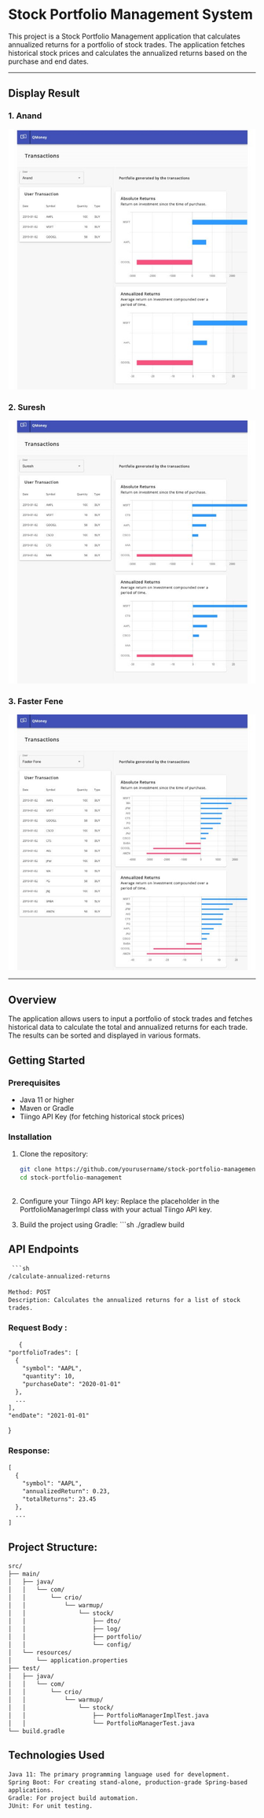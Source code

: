 # Stock Portfolio Management System

This project is a Stock Portfolio Management application that calculates annualized returns for a portfolio of stock trades. The application fetches historical stock prices and calculates the annualized returns based on the purchase and end dates.

--------------------------------------------------------------------

## Display Result

 ### 1. Anand 
![Anand](https://github.com/yogeshrathee/QMoney-portfolio/blob/cfa1cf76209a2de399d301b4ccd3a641b4481319/output/anand.jpg)

 ### 2. Suresh 
![Suresh](https://github.com/yogeshrathee/QMoney-portfolio/blob/cfa1cf76209a2de399d301b4ccd3a641b4481319/output/Suresh.jpg)

 ### 3. Faster Fene
![Faster Fene](https://github.com/yogeshrathee/QMoney-portfolio/blob/cfa1cf76209a2de399d301b4ccd3a641b4481319/output/Faster%20Fene.jpg)


-----------------------------------------------------------------


## Overview

The application allows users to input a portfolio of stock trades and fetches historical data to calculate the total and annualized returns for each trade. The results can be sorted and displayed in various formats.

## Getting Started

### Prerequisites

- Java 11 or higher
- Maven or Gradle
- Tiingo API Key (for fetching historical stock prices)

### Installation

  1. Clone the repository:
     ```sh
     git clone https://github.com/yourusername/stock-portfolio-management.git
     cd stock-portfolio-management
  
  2. Configure your Tiingo API key: Replace the placeholder in the PortfolioManagerImpl class with your actual Tiingo API key.
  
  3. Build the project using Gradle:
    ```sh
    ./gradlew build

## API Endpoints
     ```sh
    /calculate-annualized-returns
  
    Method: POST
    Description: Calculates the annualized returns for a list of stock trades.

### Request Body :
       {
    "portfolioTrades": [
      {
        "symbol": "AAPL",
        "quantity": 10,
        "purchaseDate": "2020-01-01"
      },
      ...
    ],
    "endDate": "2021-01-01"
  }

### Response:
    [
      {
        "symbol": "AAPL",
        "annualizedReturn": 0.23,
        "totalReturns": 23.45
      },
      ...
    ]

## Project Structure:
    src/
    ├── main/
    │   ├── java/
    │   │   └── com/
    │   │       └── crio/
    │   │           └── warmup/
    │   │               └── stock/
    │   │                   ├── dto/
    │   │                   ├── log/
    │   │                   ├── portfolio/
    │   │                   └── config/
    │   └── resources/
    │       └── application.properties
    ├── test/
    │   ├── java/
    │   │   └── com/
    │   │       └── crio/
    │   │           └── warmup/
    │   │               └── stock/
    │   │                   ├── PortfolioManagerImplTest.java
    │   │                   └── PortfolioManagerTest.java
    └── build.gradle


## Technologies Used
    Java 11: The primary programming language used for development.
    Spring Boot: For creating stand-alone, production-grade Spring-based applications.
    Gradle: For project build automation.
    JUnit: For unit testing.
